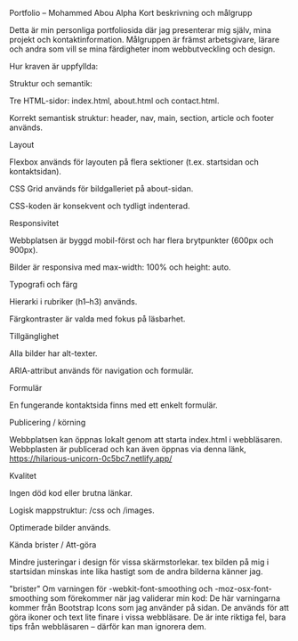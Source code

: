 Portfolio – Mohammed Abou Alpha
Kort beskrivning och målgrupp

Detta är min personliga portfoliosida där jag presenterar mig själv, mina projekt och kontaktinformation.
Målgruppen är främst arbetsgivare, lärare och andra som vill se mina färdigheter inom webbutveckling och design.

Hur kraven är uppfyllda:

Struktur och semantik:

Tre HTML-sidor: index.html, about.html och contact.html.

Korrekt semantisk struktur: header, nav, main, section, article och footer används.

Layout

Flexbox används för layouten på flera sektioner (t.ex. startsidan och kontaktsidan).

CSS Grid används för bildgalleriet på about-sidan.

CSS-koden är konsekvent och tydligt indenterad.

Responsivitet

Webbplatsen är byggd mobil-först och har flera brytpunkter (600px och 900px).

Bilder är responsiva med max-width: 100% och height: auto.

Typografi och färg

Hierarki i rubriker (h1–h3) används.

Färgkontraster är valda med fokus på läsbarhet.

Tillgänglighet

Alla bilder har alt-texter.

ARIA-attribut används för navigation och formulär.

Formulär

En fungerande kontaktsida finns med ett enkelt formulär.

Publicering / körning

Webbplatsen kan öppnas lokalt genom att starta index.html i webbläsaren.
Webbplasten är publicerad och kan även öppnas via denna länk, https://hilarious-unicorn-0c5bc7.netlify.app/


Kvalitet

Ingen död kod eller brutna länkar.

Logisk mappstruktur: /css och /images.

Optimerade bilder används.

Kända brister / Att-göra

Mindre justeringar i design för vissa skärmstorlekar. tex bilden på mig i startsidan minskas inte lika hastigt som de andra bilderna känner jag.

"brister"
Om varningen för -webkit-font-smoothing och -moz-osx-font-smoothing som förekommer när jag validerar min kod:
De här varningarna kommer från Bootstrap Icons som jag använder på sidan.
De används för att göra ikoner och text lite finare i vissa webbläsare.
De är inte riktiga fel, bara tips från webbläsaren – därför kan man ignorera dem.